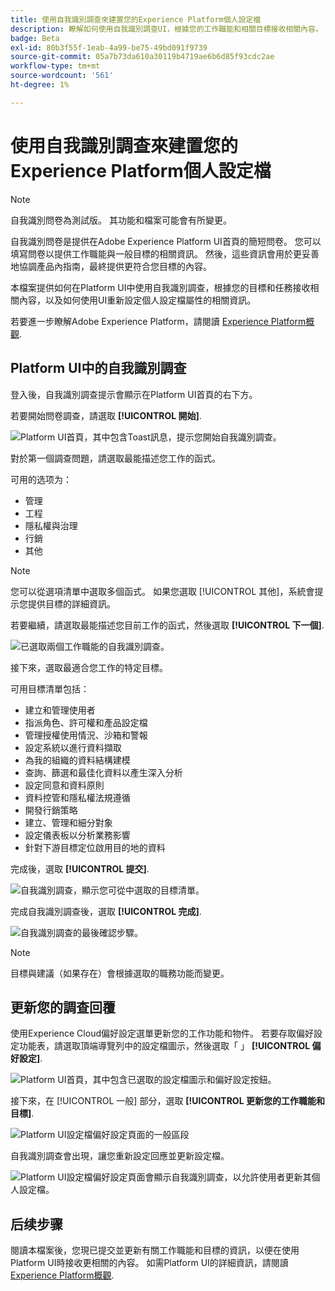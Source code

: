 ```yaml
---
title: 使用自我識別調查來建置您的Experience Platform個人設定檔
description: 瞭解如何使用自我識別調查UI，根據您的工作職能和相關目標接收相關內容。
badge: Beta
exl-id: 80b3f55f-1eab-4a99-be75-49bd091f9739
source-git-commit: 05a7b73da610a30119b4719ae6b6d85f93cdc2ae
workflow-type: tm+mt
source-wordcount: '561'
ht-degree: 1%

---
```


# 使用自我識別調查來建置您的Experience Platform個人設定檔

>[!NOTE]
>
>自我識別問卷為測試版。 其功能和檔案可能會有所變更。

自我識別問卷是提供在Adobe Experience Platform UI首頁的簡短問卷。 您可以填寫問卷以提供工作職能與一般目標的相關資訊。 然後，這些資訊會用於更妥善地協調產品內指南，最終提供更符合您目標的內容。

本檔案提供如何在Platform UI中使用自我識別調查，根據您的目標和任務接收相關內容，以及如何使用UI重新設定個人設定檔屬性的相關資訊。

若要進一步瞭解Adobe Experience Platform，請閱讀 [Experience Platform概觀](home.md).

## Platform UI中的自我識別調查

登入後，自我識別調查提示會顯示在Platform UI首頁的右下方。

若要開始問卷調查，請選取 **[!UICONTROL 開始]**.

![Platform UI首頁，其中包含Toast訊息，提示您開始自我識別調查。](./images/survey/survey-prompt.png)

對於第一個調查問題，請選取最能描述您工作的函式。

可用的选项为：

* 管理
* 工程
* 隱私權與治理
* 行銷
* 其他

>[!NOTE]
>
>您可以從選項清單中選取多個函式。 如果您選取 [!UICONTROL 其他]，系統會提示您提供目標的詳細資訊。

若要繼續，請選取最能描述您目前工作的函式，然後選取 **[!UICONTROL 下一個]**.

![已選取兩個工作職能的自我識別調查。](./images/survey/select-functions.png)

接下來，選取最適合您工作的特定目標。

可用目標清單包括：

* 建立和管理使用者
* 指派角色、許可權和產品設定檔
* 管理授權使用情況、沙箱和警報
* 設定系統以進行資料擷取
* 為我的組織的資料結構建模
* 查詢、篩選和最佳化資料以產生深入分析
* 設定同意和資料原則
* 資料控管和隱私權法規遵循
* 開發行銷策略
* 建立、管理和細分對象
* 設定儀表板以分析業務影響
* 針對下游目標定位啟用目的地的資料

完成後，選取 **[!UICONTROL 提交]**.

![自我識別調查，顯示您可從中選取的目標清單。](./images/survey/select-objectives.png)

完成自我識別調查後，選取 **[!UICONTROL 完成]**.

![自我識別調查的最後確認步驟。](./images/survey/survey-complete.png)

>[!NOTE]
>
>目標與建議（如果存在）會根據選取的職務功能而變更。

## 更新您的調查回覆

使用Experience Cloud偏好設定選單更新您的工作功能和物件。 若要存取偏好設定功能表，請選取頂端導覽列中的設定檔圖示，然後選取「 」 **[!UICONTROL 偏好設定]**.

![Platform UI首頁，其中包含已選取的設定檔圖示和偏好設定按鈕。](./images/survey/preferences.png)

接下來，在 [!UICONTROL 一般] 部分，選取 **[!UICONTROL 更新您的工作職能和目標]**.

![Platform UI設定檔偏好設定頁面的一般區段](./images/survey/update.png)

自我識別調查會出現，讓您重新設定回應並更新設定檔。

![Platform UI設定檔偏好設定頁面會顯示自我識別調查，以允許使用者更新其個人設定檔。](./images/survey/new-survey.png)

## 后续步骤

閱讀本檔案後，您現已提交並更新有關工作職能和目標的資訊，以便在使用Platform UI時接收更相關的內容。 如需Platform UI的詳細資訊，請閱讀 [Experience Platform概觀](home.md).
